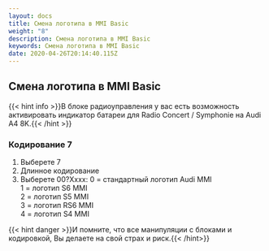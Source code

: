 ```yaml
---
layout: docs
title: Смена логотипа в MMI Basic
weight: "8"
description: Смена логотипа в MMI Basic
keywords: Смена логотипа в MMI Basic
date: 2020-04-26T20:14:40.115Z
---
```

## Смена логотипа в MMI Basic

{{< hint info >}}В блоке радиоуправления у вас есть возможность активировать индикатор батареи для Radio Concert / Symphonie на Audi A4 8K.{{< /hint >}}

### **Кодирование 7**

1. Выберете 7
2. Длинное кодирование
3. Выберете 00?Xxxx: 0 = стандартный логотип Audi MMI\
   1 = логотип S6 MMI\
   2 = логотип S5 MMI\
   3 = логотип RS6 MMI\
   4 = логотип S4 MMI

{{< hint danger >}}И помните, что все манипуляции с блоками и кодировкой, Вы делаете на свой страх и риск.{{< /hint>}}